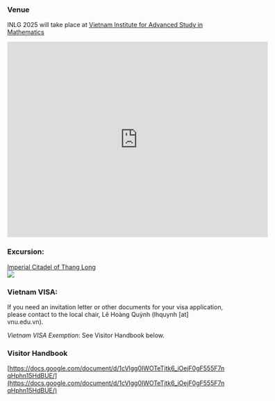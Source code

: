 ### Venue

INLG 2025 will take place at [Vietnam Institute for Advanced Study in Mathematics](https://maps.app.goo.gl/sGMHtqe6Mr6Y8SrT7)

<iframe src="https://www.google.com/maps/embed?pb=!1m14!1m8!1m3!1d465.5323822794633!2d105.803456!3d21.022318!3m2!1i1024!2i768!4f13.1!3m3!1m2!1s0x3135ab8ab9ac1a5d%3A0x34d19fd7f6e272ee!2sVietnam%20Institute%20for%20Advanced%20Study%20in%20Mathematics!5e0!3m2!1sen!2sus!4v1757949507289!5m2!1sen!2sus" width="600" height="450" style="border:0;" allowfullscreen="" loading="lazy" referrerpolicy="no-referrer-when-downgrade"></iframe>


### Excursion: 


<a target="_blank" href="https://hoangthanhthanglong.vn/en">Imperial Citadel of Thang Long<br/>
<img src="https://hoangthanhthanglong.vn/en/wp-content/uploads/sites/2/2024/01/hoangthanhthanglong-390x220.jpg"/></a>

### Vietnam VISA:
If you need an invitation letter or other documents for your visa application, please contact to the local chair, Lê Hoàng Quỳnh (lhquynh [at] vnu.edu.vn).

*Vietnam VISA Exemption*: See Visitor Handbook below.


### Visitor Handbook
<a id="visitor-handbook" name="visitor-handbook"></a>

[https://docs.google.com/document/d/1cVlgg0IWOTeTjtk6_iOejF0gF555F7nqHphn15HdBUE/](https://docs.google.com/document/d/1cVlgg0IWOTeTjtk6_iOejF0gF555F7nqHphn15HdBUE/)

